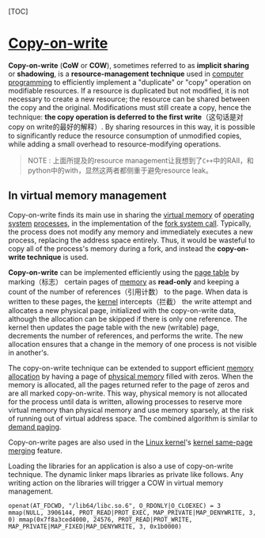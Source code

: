 [TOC]

# [Copy-on-write](https://en.wikipedia.org/wiki/Copy-on-write)

**Copy-on-write** (**CoW** or **COW**), sometimes referred to as **implicit sharing** or **shadowing**, is a **resource-management technique** used in [computer programming](https://en.wikipedia.org/wiki/Computer_programming) to efficiently implement a "duplicate" or "copy" operation on modifiable resources. If a resource is duplicated but not modified, it is not necessary to create a new resource; the resource can be shared between the copy and the original. Modifications must still create a copy, hence the technique: **the copy operation is deferred to the first write**（这句话是对copy on write的最好的解释）. By sharing resources in this way, it is possible to significantly reduce the resource consumption of unmodified copies, while adding a small overhead to resource-modifying operations.

> NOTE : 上面所提及的resource management让我想到了`C++`中的RAII，和python中的with，显然这两者都侧重于避免resource leak。



## In virtual memory management

Copy-on-write finds its main use in sharing the [virtual memory](https://en.wikipedia.org/wiki/Virtual_memory) of [operating system](https://en.wikipedia.org/wiki/Operating_system) [processes](https://en.wikipedia.org/wiki/Computer_process), in the implementation of the [fork system call](https://en.wikipedia.org/wiki/Fork_(system_call)). Typically, the process does not modify any memory and immediately executes a new process, replacing the address space entirely. Thus, it would be wasteful to copy all of the process's memory during a fork, and instead the **copy-on-write technique** is used.

**Copy-on-write** can be implemented efficiently using the [page table](https://en.wikipedia.org/wiki/Page_table) by marking（标志） certain pages of [memory](https://en.wikipedia.org/wiki/Computer_storage) as **read-only** and keeping a count of the number of references（引用计数） to the page. When data is written to these pages, the [kernel](https://en.wikipedia.org/wiki/Kernel_(computing)) intercepts（拦截） the write attempt and allocates a new physical page, initialized with the copy-on-write data, although the allocation can be skipped if there is only one reference. The kernel then updates the page table with the new (writable) page, decrements the number of references, and performs the write. The new allocation ensures that a change in the memory of one process is not visible in another's.

The copy-on-write technique can be extended to support efficient [memory allocation](https://en.wikipedia.org/wiki/Memory_allocation) by having a page of [physical memory](https://en.wikipedia.org/wiki/Physical_memory) filled with zeros. When the memory is allocated, all the pages returned refer to the page of zeros and are all marked copy-on-write. This way, physical memory is not allocated for the process until data is written, allowing processes to reserve more virtual memory than physical memory and use memory sparsely, at the risk of running out of virtual address space. The combined algorithm is similar to [demand paging](https://en.wikipedia.org/wiki/Demand_paging). 

Copy-on-write pages are also used in the [Linux kernel](https://en.wikipedia.org/wiki/Linux_kernel)'s [kernel same-page merging](https://en.wikipedia.org/wiki/Kernel_same-page_merging) feature. 

Loading the libraries for an application is also a use of copy-on-write technique. The dynamic linker maps libraries as private like follows. Any writing action on the libraries will trigger a COW in virtual memory management. 

`openat(AT_FDCWD, "/lib64/libc.so.6", O_RDONLY|O_CLOEXEC) = 3 mmap(NULL, 3906144, PROT_READ|PROT_EXEC, MAP_PRIVATE|MAP_DENYWRITE, 3, 0) mmap(0x7f8a3ced4000, 24576, PROT_READ|PROT_WRITE, MAP_PRIVATE|MAP_FIXED|MAP_DENYWRITE, 3, 0x1b0000)`